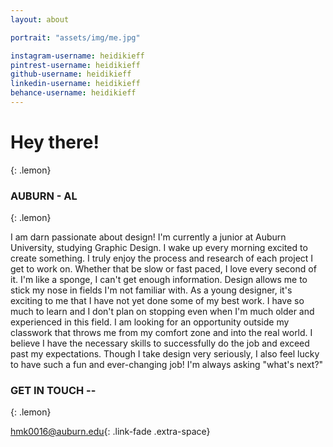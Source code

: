 ```yaml
---
layout: about

portrait: "assets/img/me.jpg"

instagram-username: heidikieff
pintrest-username: heidikieff
github-username: heidikieff
linkedin-username: heidikieff
behance-username: heidikieff
---
```


# Hey there!
{: .lemon}
### AUBURN - AL
{: .lemon}

I am darn passionate about design! I'm currently a junior at Auburn University, studying Graphic Design. I wake up every morning excited to create something. I truly enjoy the process and research of each project I get to work on. Whether that be slow or fast paced, I love every second of it. I'm like a sponge, I can't get enough information. Design allows me to stick my nose in fields I'm not familiar with. As a young designer, it's exciting to me that I have not yet done some of my best work. I have so much to learn and I don't plan on stopping even when I'm much older and experienced in this field. I am looking for an opportunity outside my classwork that throws me from my comfort zone and into the real world. I believe I have the necessary skills to successfully do the job and exceed past my expectations. Though I take design very seriously, I also feel lucky to have such a fun and ever-changing job! I'm always asking "what's next?" 

### GET IN TOUCH --
{: .lemon}

<hmk0016@auburn.edu>{: .link-fade .extra-space}

